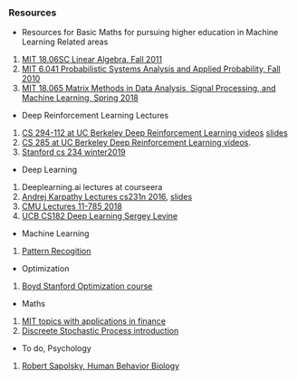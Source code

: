 ### Resources
* Resources for Basic Maths for pursuing higher education in Machine Learning Related areas
1. [MIT 18.06SC Linear Algebra, Fall 2011](https://www.youtube.com/playlist?list=PL221E2BBF13BECF6C)   
2. [MIT 6.041 Probabilistic Systems Analysis and Applied Probability, Fall 2010](https://www.youtube.com/playlist?list=PLUl4u3cNGP60A3XMwZ5sep719_nh95qOe)  
3. [MIT 18.065 Matrix Methods in Data Analysis, Signal Processing, and Machine Learning, Spring 2018](https://www.youtube.com/playlist?list=PLUl4u3cNGP63oMNUHXqIUcrkS2PivhN3k)
* Deep Reinforcement Learning Lectures
1. [CS 294-112 at UC Berkeley Deep Reinforcement Learning videos](https://www.youtube.com/playlist?list=PLkFD6_40KJIxJMR-j5A1mkxK26gh_qg37)  [slides](http://rail.eecs.berkeley.edu/deeprlcourse-fa18/)
2. [CS 285 at UC Berkeley Deep Reinforcement Learning videos](https://www.youtube.com/playlist?list=PLkFD6_40KJIwhWJpGazJ9VSj9CFMkb79A). 
3. [Stanford cs 234 winter2019](https://www.youtube.com/playlist?list=PLoROMvodv4rOSOPzutgyCTapiGlY2Nd8u)
* Deep Learning  
1. Deeplearning.ai lectures at courseera
2. [Andrej Karpathy Lectures cs231n 2016](https://www.youtube.com/playlist?list=PLkt2uSq6rBVctENoVBg1TpCC7OQi31AlC), [slides](http://cs231n.stanford.edu/2016/syllabus.html) 
3. [CMU Lectures 11-785 2018](https://www.youtube.com/playlist?list=PLp-0K3kfddPwJBJ4Q8We-0yNQEG0fZrSa)
4. [UCB CS182 Deep Learning Sergey Levine](https://www.youtube.com/playlist?list=PL_iWQOsE6TfVmKkQHucjPAoRtIJYt8a5A)

* Machine Learning
1. [Pattern Recogition](https://www.youtube.com/playlist?list=PLbMVogVj5nJSlpmy0ni_5-RgbseafOViy)

* Optimization  
1. [Boyd Stanford Optimization course](https://www.youtube.com/watch?v=McLq1hEq3UY&list=PL3940DD956CDF0622)

* Maths
1. [MIT topics with applications in finance](https://ocw.mit.edu/courses/mathematics/18-s096-topics-in-mathematics-with-applications-in-finance-fall-2013/video-lectures/)
2. [Discreete Stochastic Process introduction](https://www.youtube.com/watch?v=TuTmC8aOQJE&t=2063s)

* To do, Psychology
1. [Robert Sapolsky, Human Behavior Biology](https://www.youtube.com/playlist?list=PL150326949691B199)
